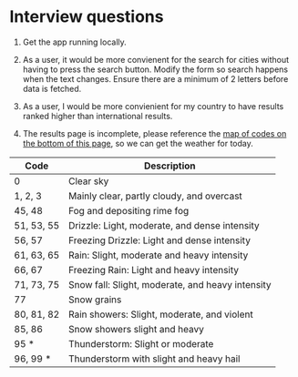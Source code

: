 # Interview questions

1. Get the app running locally.

2. As a user, it would be more convienent for the search for cities without having to press the search button. Modify the form so search happens when the text changes. Ensure there are a minimum of 2 letters before data is fetched.

3. As a user, I would be more convienient for my country to have results ranked higher than international results.

4. The results page is incomplete, please reference the [map of codes on the bottom of this page](https://open-meteo.com/en/docs), so we can get the weather for today.


| Code         | Description                                            |
| ------------ | ------------------------------------------------------ |
| 0            | Clear sky                                              |
| 1, 2, 3      | Mainly clear, partly cloudy, and overcast               |
| 45, 48       | Fog and depositing rime fog                             |
| 51, 53, 55   | Drizzle: Light, moderate, and dense intensity          |
| 56, 57       | Freezing Drizzle: Light and dense intensity            |
| 61, 63, 65   | Rain: Slight, moderate and heavy intensity             |
| 66, 67       | Freezing Rain: Light and heavy intensity               |
| 71, 73, 75   | Snow fall: Slight, moderate, and heavy intensity       |
| 77           | Snow grains                                            |
| 80, 81, 82   | Rain showers: Slight, moderate, and violent            |
| 85, 86       | Snow showers slight and heavy                          |
| 95 *         | Thunderstorm: Slight or moderate                        |
| 96, 99 *     | Thunderstorm with slight and heavy hail                |
